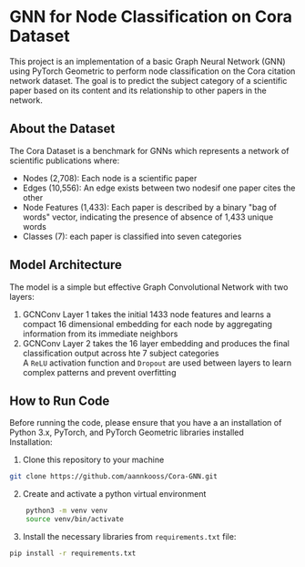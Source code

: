 # GNN for Node Classification on Cora Dataset 
This project is an implementation of a basic Graph Neural Network (GNN) using PyTorch Geometric to perform node classification on the Cora citation network dataset. The goal is to predict the subject category of a scientific paper based on its content and its relationship to other papers in the network.  

## About the Dataset
The Cora Dataset is a benchmark for GNNs which represents a network of scientific publications where:  
- Nodes (2,708): Each node is a scientific paper
- Edges (10,556): An edge exists between two nodesif one paper cites the other 
- Node Features (1,433): Each paper is described by a binary "bag of words" vector, indicating the presence of absence of 1,433 unique words
- Classes (7): each paper is classified into seven categories 

## Model Architecture 
The model is a simple but effective Graph Convolutional Network with two layers:  
1. GCNConv Layer 1 takes the initial 1433 node features and learns a compact 16 dimensional embedding for each node by aggregating information from its immediate neighbors
2. GCNConv Layer 2 takes the 16 layer embedding and produces the final classification output across hte 7 subject categories  
A `ReLU` activation function and `Dropout` are used between layers to learn complex patterns and prevent overfitting  
## How to Run Code 
Before running the code, please ensure that you have a an installation of Python 3.x, PyTorch, and PyTorch Geometric libraries installed  
Installation: 
1. Clone this repository to your machine  
```bash 
git clone https://github.com/aannkooss/Cora-GNN.git
```

2. Create and activate a python virtual environment  
```bash
    python3 -m venv venv
    source venv/bin/activate
```
3. Install the necessary libraries from `requirements.txt` file:
```bash
pip install -r requirements.txt
```

